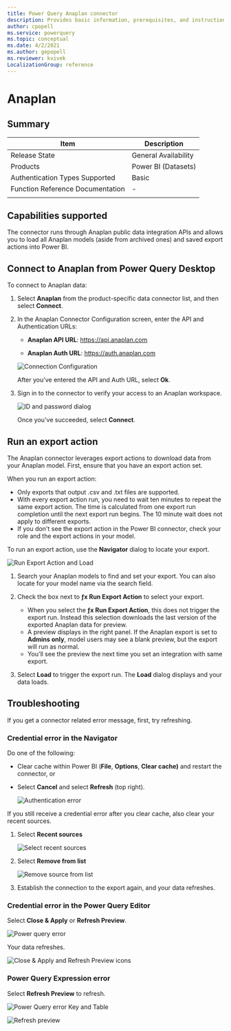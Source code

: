 ```yaml
---
title: Power Query Anaplan connector
description: Provides basic information, prerequisites, and instructions on how to connect to your Anaplan data, as well as troubleshooting tips.
author: cpopell
ms.service: powerquery
ms.topic: conceptual
ms.date: 4/2/2021
ms.author: gepopell
ms.reviewer: kvivek
LocalizationGroup: reference
---
```


# Anaplan

## Summary

| Item | Description |
| ---- | ----------- |
| Release State | General Availability |
| Products | Power BI (Datasets)|
| Authentication Types Supported | Basic |
| Function Reference Documentation | - |
| | |

## Capabilities supported

The connector runs through Anaplan public data integration APIs and allows you to load all Anaplan models (aside from archived ones) and saved export actions into Power BI.

## Connect to Anaplan from Power Query Desktop

To connect to Anaplan data:

1. Select **Anaplan** from the product-specific data connector list, and then select **Connect**.

2. In the Anaplan Connector Configuration screen, enter the API and Authentication URLs:
  
    - **Anaplan API URL**:  https://api.anaplan.com

    - **Anaplan Auth URL**: https://auth.anaplan.com

    ![Connection Configuration](media/anaplan/connection-configuration.png)

    After you've entered the API and Auth URL, select **Ok**.

3. Sign in to the connector to verify your access to an Anaplan workspace. 
  
    ![ID and password dialog](media/anaplan/Your-id.png)
  
    Once you've succeeded, select **Connect**.

## Run an export action

The Anaplan connector leverages export actions to download data from your Anaplan model. First, ensure that you have an export action set.

When you run an export action:

-   Only exports that output .csv and .txt files are supported.
-   With every export action run, you need to wait ten minutes to repeat the same export action. The time is calculated from one export run completion until the next export run begins. The 10 minute wait does not apply to different exports.
-   If you don't see the export action in the Power BI connector, check your role and the export actions in your model.

To run an export action, use the **Navigator** dialog to locate your export.

![Run Export Action and Load](media/anaplan/Export-load.png)

1.  Search your Anaplan models to find and set your export. You can also locate for your model name via the search field.

2.  Check the box next to **ƒx Run Export Action** to select your export.
    *   When you select the **ƒx Run Export Action**, this does not trigger the export run. Instead this selection downloads the last version of the exported Anaplan data for preview.
    *   A preview displays in the right panel. If the Anaplan export is set to **Admins only**, model users may see a blank preview, but the export will run as normal. 
    *   You'll see the preview the next time you set an integration with same export. 

3.  Select **Load** to trigger the export run. The **Load** dialog displays and your data loads.  

## Troubleshooting

If you get a connector related error message, first, try refreshing.

### Credential error in the Navigator

Do one of the following:
-   Clear cache within Power BI (**File**, **Options**, **Clear cache)** and restart the connector, or
-   Select **Cancel** and select **Refresh** (top right).

    ![Authentication error](media/anaplan/auth-cred-error.2.png)

If you still receive a credential error after you clear cache, also clear your recent sources. 

1. Select **Recent sources**

    ![Select recent sources](media/anaplan/Recent-sources-1.png)

1. Select **Remove from list**

    ![Remove source from list](media/anaplan/Recent-sources-2.png)

1. Establish the connection to the export again, and your data refreshes.


### Credential error in the Power Query Editor

Select **Close & Apply** or **Refresh Preview**.

![Power query error](media/anaplan/Power-query-error.png)

Your data refreshes.

![Close & Apply and Refresh Preview icons](media/anaplan/Power-query-solution.png)


### Power Query Expression error

Select **Refresh Preview** to refresh.

![Power Query error Key and Table](media/anaplan/Expression-error.png)

![Refresh preview](media/anaplan/Refresh-preview.png)